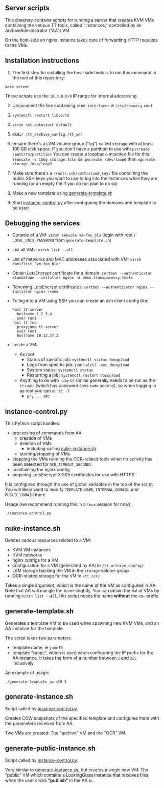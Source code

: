 ## Server scripts

This directory contains scripts for running a server that creates KVM VMs
containing the various TT tools, called "instances,"
controlled by an ArchiveAdministrator ("AA") VM.

On the host-side an nginx instance takes care of forwarding HTTP requests to
the VMs.

## Installation instructions

1) The first step for installing the host-side tools is to run this command in the root of this repository:
```shell
make server
```

These scripts use the `10.0.0.0/8` IP range for internal addressing.

2) Uncomment the line containing `bind-interfaces` in `/etc/dnsmasq.conf`

3) `systemctl restart libvirtd`

4) `virsh net-autostart default`

5) `mkdir /tt_archive_config /tt_ocr`

6) ensure there's a LVM volume group ("vg") called `storage` with at
   least 100 GB disk space.
   If you don't have a partition to use with `pvcreate /path/to/partition`
   You can create a loopback-mounted file for this:
   `truncate -s 150g storage.file && pvcreate /dev/loop0`
   then `vgcreate storage /dev/loop0`

7) Make sure there's a `/root/.ssh/authorized_keys` file containing the
   public SSH keys you want to use to log into the instances while they
   are running (or an empty file if you do not plan to do so)

8) Make a new template using [generate-template.sh](#generate-template.sh)

9) Start [instance-control.py](#instance-control.sh) after configuring the
   domains and template to be used.

## Debugging the services

- Console of a VM: `virsh console vm-foo_bla` (login with root / `LOCAL_UNIX_PASSWORD` from `generate-template.sh`)

- List all VMs: `virsh list --all`

- List of networks and MAC addresses associated with VM:
  `virsh domiflist 'vm-foo_bla'`

- Obtain LetsEncrypt certificate for a domain:
  `certbot --authenticator standalone --installer nginx -d demo.transparency.tools`

- Renewing LetsEncrypt certificates:
  `certbot --authenticator nginx --installer nginx renew`

- To log into a VM using SSH you can create an ssh client config like:
  ```
  host tt-server
    hostname 1.2.3.4
    user root
  host tt-foo
    proxyjump tt-server
    user root
    hostname 10.13.37.2
  ```

- Inside a VM:
  - As root
    - Status of specific job: `systemctl status docupload`
    - Logs from specific job: `journalctl -xeu docupload`
    - System status: `systemctl status`
    - Restarting a job: `systemctl restart docupload`
  - Anything to do with `ruby` or similar generally needs to be run as
    the `tt` user (which has password-less `sudo` access), so when logging
    in as root you can `su tt -l`
    - `pry ...` etc

## instance-control.py

This Python script handles:
- processing of commands from AA
  - creation of VMs
  - deletion of VMs
     - including calling [nuke-instance.sh](#nuke-instance.sh)
  - starting/stopping of VMs
- stopping the VMs running the OCR-related tools when no activity has been
  detected for `OCR_TIMEOUT_SECONDS`
- maintaining the nginx config
- acquiring LetsEncrypt X.509 certificates for use with HTTPS

It is configured through the use of global variables in the top of the script.
You will likely want to modify `TEMPLATE-NAME`, `INTERNAL_DOMAIN`,
and `PUBLIC_DOMAIN` there.

Usage (we recommend running this in a `tmux` session for now):
```shell
./instance-control.py
```

## nuke-instance.sh

Deletes various resources related to a VM:
- KVM VM instances
- KVM networks
- nginx configs for a VM
- configuration for a VM (generated by AA) in `/tt_archive_config/`
- LVM storage backing the VM in the `storage` volume group
- OCR-related storage for the VM in `/tt_ocr/`

Takes a single argument, which is the name of the VM as configured in AA.
Note that AA will mangle the name slightly.
You can obtain the list of VMs by running `virsh list --all`,
this script needs the name **without** the `vm-` prefix.


## generate-template.sh

Generates a template VM to be used when spawning new KVM VMs,
and an AA instance for the template.

The script takes two parameters:
- template name, ie `june19`
- template "range", which is used when configuring the IP prefix for
  the AA instance.
  It takes the form of a number between `1` and `255` inclusively.

An example of usage:
```shell
./generate-template june19 1
```

## generate-instance.sh

Script called by [instance-control.py](#instance-control.py).

Creates COW snapshots of the specified template and configures them with
the parameters received from AA.

Two VMs are created: The "archive" VM and the "OCR" VM.

## generate-public-instance.sh

Script called by [instance-control.py](#instance-control.py).

Very similar to [generate-instance.sh](#generate-instance.sh),
but creates a single new VM: The "public" VM which contains a LookingGlass
instance that receives files when the user clicks **"publish"** in the AA ui.